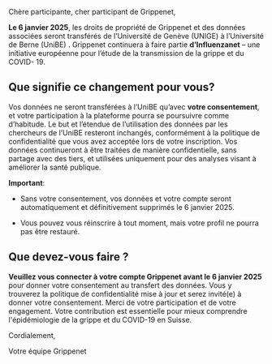Chère participante, cher participant de Grippenet,

**Le 6 janvier 2025**, les droits de propriété de Grippenet et des données associées seront transférés de
l’Université de Genève (UNIGE) à l’Université de Berne (UniBE) . Grippenet continuera à faire partie
**d’Influenzanet** – une initiative européenne pour l’étude de la transmission de la grippe et du COVID-
19.

## Que signifie ce changement pour vous?

Vos données ne seront transférées à l’UniBE qu’avec **votre consentement**, et votre participation à la
plateforme pourra se poursuivre comme d’habitude. Le but et l’étendue de l’utilisation des données
par les chercheurs de l’UniBE resteront inchangés, conformément à la politique de confidentialité que
vous avez acceptée lors de votre inscription. Vos données continueront à être traitées de manière
confidentielle, sans partage avec des tiers, et utilisées uniquement pour des analyses visant à
améliorer la santé publique.

**Important**:

- Sans votre consentement, vos données et votre compte seront automatiquement et
définitivement supprimés le 6 janvier 2025.

- Vous pouvez vous réinscrire à tout moment, mais votre profil ne pourra pas être restauré.

## Que devez-vous faire ?

**Veuillez vous connecter à votre compte Grippenet avant le 6 janvier 2025** pour donner votre
consentement au transfert des données. Vous y trouverez la politique de confidentialité mise à jour et
serez invité(e) à donner votre consentement.
Merci de votre participation et de votre engagement. Votre contribution est essentielle pour mieux
comprendre l&#39;épidémiologie de la grippe et du COVID-19 en Suisse.


Cordialement,

Votre équipe Grippenet